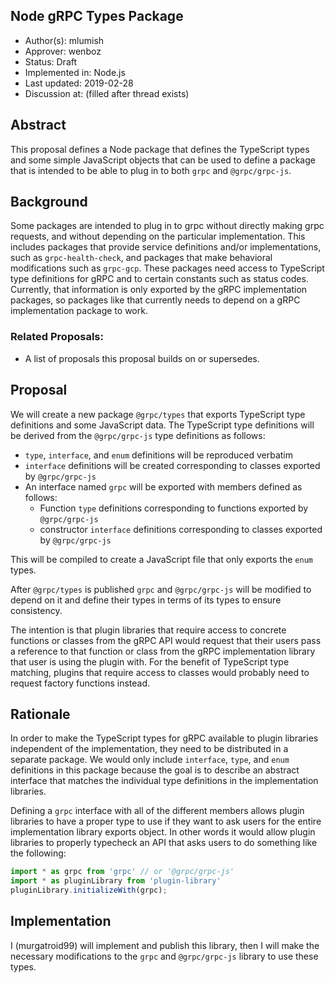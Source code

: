Node gRPC Types Package
----
* Author(s): mlumish
* Approver: wenboz
* Status: Draft
* Implemented in: Node.js
* Last updated: 2019-02-28
* Discussion at: <google group thread> (filled after thread exists)

## Abstract

This proposal defines a Node package that defines the TypeScript types and some simple JavaScript objects that can be used to define a package that is intended to be able to plug in to both `grpc` and `@grpc/grpc-js`.

## Background

Some packages are intended to plug in to grpc without directly making grpc requests, and without depending on the particular implementation. This includes packages that provide service definitions and/or implementations, such as `grpc-health-check`, and packages that make behavioral modifications such as `grpc-gcp`. These packages need access to TypeScript type definitions for gRPC and to certain constants such as status codes. Currently, that information is only exported by the gRPC implementation packages, so packages like that currently needs to depend on a gRPC implementation package to work.


### Related Proposals: 
* A list of proposals this proposal builds on or supersedes.

## Proposal

We will create a new package `@grpc/types` that exports TypeScript type definitions and some JavaScript data. The TypeScript type definitions will be derived from the `@grpc/grpc-js` type definitions as follows:

 - `type`, `interface`, and `enum` definitions will be reproduced verbatim
 - `interface` definitions will be created corresponding to classes exported by `@grpc/grpc-js`
 - An interface named `grpc` will be exported with members defined as follows:
   - Function `type` definitions corresponding to functions exported by `@grpc/grpc-js`
   - constructor `interface` definitions corresponding to classes exported by `@grpc/grpc-js`

 This will be compiled to create a JavaScript file that only exports the `enum` types.

 After `@grpc/types` is published `grpc` and `@grpc/grpc-js` will be modified to depend on it and define their types in terms of its types to ensure consistency.

 The intention is that plugin libraries that require access to concrete functions or classes from the gRPC API would request that their users pass a reference to that function or class from the gRPC implementation library that user is using the plugin with. For the benefit of TypeScript type matching, plugins that require access to classes would probably need to request factory functions instead.

## Rationale

In order to make the TypeScript types for gRPC available to plugin libraries independent of the implementation, they need to be distributed in a separate package. We would only include `interface`, `type`, and `enum` definitions in this package because the goal is to describe an abstract interface that matches the individual type definitions in the implementation libraries.

Defining a `grpc` interface with all of the different members allows plugin libraries to have a proper type to use if they want to ask users for the entire implementation library exports object. In other words it would allow plugin libraries to properly typecheck an API that asks users to do something like the following:

```ts
import * as grpc from 'grpc' // or '@grpc/grpc-js'
import * as pluginLibrary from 'plugin-library'
pluginLibrary.initializeWith(grpc);
```


## Implementation

I (murgatroid99) will implement and publish this library, then I will make the necessary modifications to the `grpc` and `@grpc/grpc-js` library to use these types.
